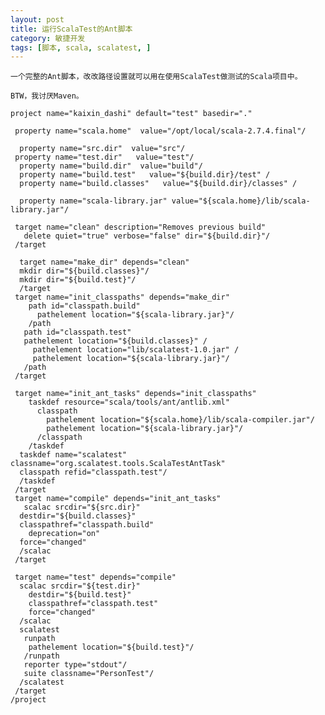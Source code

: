 ```yaml
---
layout: post
title: 运行ScalaTest的Ant脚本
category: 敏捷开发
tags: [脚本, scala, scalatest, ]
---
```


	一个完整的Ant脚本，改改路径设置就可以用在使用ScalaTest做测试的Scala项目中。

	BTW，我讨厌Maven。

	project name="kaixin_dashi" default="test" basedir="."
	  
	 property name="scala.home"  value="/opt/local/scala-2.7.4.final"/ 
	   
	  property name="src.dir"  value="src"/
	 property name="test.dir"   value="test"/
	  property name="build.dir"  value="build"/
	  property name="build.test"   value="${build.dir}/test" /
	  property name="build.classes"   value="${build.dir}/classes" /
	 
	  property name="scala-library.jar" value="${scala.home}/lib/scala-library.jar"/
	  
	 target name="clean" description="Removes previous build"
	   delete quiet="true" verbose="false" dir="${build.dir}"/
	 /target
	 
	  target name="make_dir" depends="clean"
	  mkdir dir="${build.classes}"/
	  mkdir dir="${build.test}"/
	  /target
	 target name="init_classpaths" depends="make_dir"
	    path id="classpath.build"
	      pathelement location="${scala-library.jar}"/
	    /path
	   path id="classpath.test"
	   pathelement location="${build.classes}" /
	     pathelement location="lib/scalatest-1.0.jar" /
	     pathelement location="${scala-library.jar}"/
	   /path
	 /target
	 
	 target name="init_ant_tasks" depends="init_classpaths"
	    taskdef resource="scala/tools/ant/antlib.xml"
	      classpath
	        pathelement location="${scala.home}/lib/scala-compiler.jar"/
	        pathelement location="${scala-library.jar}"/
	      /classpath
	    /taskdef
	  taskdef name="scalatest" classname="org.scalatest.tools.ScalaTestAntTask"
	  classpath refid="classpath.test"/
	  /taskdef
	 /target
	 target name="compile" depends="init_ant_tasks"
	   scalac srcdir="${src.dir}"
	  destdir="${build.classes}"
	  classpathref="classpath.build"
	    deprecation="on"
	  force="changed"
	  /scalac 
	 /target
	 
	 target name="test" depends="compile"
	  scalac srcdir="${test.dir}"
	    destdir="${build.test}"
	    classpathref="classpath.test"
	    force="changed"
	  /scalac
	  scalatest
	   runpath
	    pathelement location="${build.test}"/
	   /runpath
	   reporter type="stdout"/
	   suite classname="PersonTest"/
	  /scalatest
	 /target
	/project